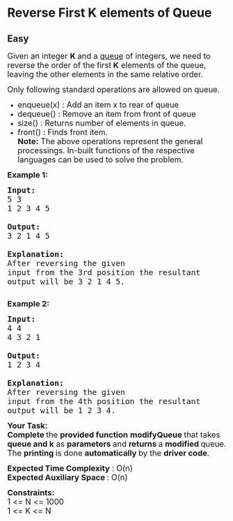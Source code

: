 # Reverse First K elements of Queue
## Easy 
<div class="problem-statement" style="user-select: auto;">
                <p style="user-select: auto;"></p><p style="user-select: auto;"><span style="font-size: 18px; user-select: auto;">Given an integer <strong style="user-select: auto;">K </strong>and a&nbsp;<a href="http://www.geeksforgeeks.org/queue-data-structure/" target="_blank" style="user-select: auto;">queue</a>&nbsp;of integers, we need to reverse the order of the first<strong style="user-select: auto;"> K</strong> elements of the queue, leaving the other elements in the same relative order.</span></p>

<p style="user-select: auto;"><span style="font-size: 18px; user-select: auto;">Only following standard operations are allowed on queue.</span></p>

<ul style="user-select: auto;">
	<li style="user-select: auto;"><span style="font-size: 18px; user-select: auto;">enqueue(x) : Add an item x to rear of queue</span></li>
	<li style="user-select: auto;"><span style="font-size: 18px; user-select: auto;">dequeue() : Remove an item from front of queue</span></li>
	<li style="user-select: auto;"><span style="font-size: 18px; user-select: auto;">size() : Returns number of elements in queue.</span></li>
	<li style="user-select: auto;"><span style="font-size: 18px; user-select: auto;">front() : Finds front item.<br style="user-select: auto;">
	<strong style="user-select: auto;">Note:</strong> The above operations represent the general processings. In-built functions of the respective languages&nbsp;can be used to solve the problem.</span></li>
</ul>

<p style="user-select: auto;"><strong style="user-select: auto;"><span style="font-size: 18px; user-select: auto;">Example 1:</span></strong></p>

<pre style="position: relative; user-select: auto;"><strong style="user-select: auto;"><span style="font-size: 18px; user-select: auto;">Input:
</span></strong><span style="font-size: 18px; user-select: auto;">5 3
1 2 3 4 5

<strong style="user-select: auto;">Output: 
</strong>3 2 1 4 5
<strong style="user-select: auto;">
Explanation: 
</strong>After reversing the given
input from the 3rd position the resultant
output will be 3 2 1 4 5.
</span>
<div class="open_grepper_editor" title="Edit &amp; Save To Grepper" style="user-select: auto;"></div></pre>

<p style="user-select: auto;"><strong style="user-select: auto;"><span style="font-size: 18px; user-select: auto;">Example 2:</span></strong></p>

<pre style="position: relative; user-select: auto;"><strong style="user-select: auto;"><span style="font-size: 18px; user-select: auto;">Input:
</span></strong><span style="font-size: 18px; user-select: auto;">4 4
4 3 2 1

<strong style="user-select: auto;">Output: 
</strong>1 2 3 4
<strong style="user-select: auto;">
Explanation: 
</strong>After reversing the given
input from the 4th position the resultant
output will be 1 2 3 4.</span><div class="open_grepper_editor" title="Edit &amp; Save To Grepper" style="user-select: auto;"></div></pre>

<p style="user-select: auto;"><strong style="user-select: auto;"><span style="font-size: 18px; user-select: auto;">Your Task:</span></strong><br style="user-select: auto;">
<span style="font-size: 18px; user-select: auto;"><strong style="user-select: auto;">Complete </strong>the <strong style="user-select: auto;">provided function</strong> <strong style="user-select: auto;">modifyQueue </strong>that takes <strong style="user-select: auto;">queue and k</strong> as <strong style="user-select: auto;">parameters </strong>and <strong style="user-select: auto;">returns </strong>a <strong style="user-select: auto;">modified </strong>queue. The <strong style="user-select: auto;">printing </strong>is done <strong style="user-select: auto;">automatically </strong>by the <strong style="user-select: auto;">driver code</strong>.</span></p>

<p style="user-select: auto;"><span style="font-size: 18px; user-select: auto;"><strong style="user-select: auto;">Expected Time Complexity</strong> : O(n)<br style="user-select: auto;">
<strong style="user-select: auto;">Expected Auxiliary Space </strong>: O(n)</span></p>

<p style="user-select: auto;"><span style="font-size: 18px; user-select: auto;"><strong style="user-select: auto;">Constraints:</strong><br style="user-select: auto;">
1 &lt;= N &lt;= 1000<br style="user-select: auto;">
1 &lt;= K &lt;= N</span></p>
 <p style="user-select: auto;"></p>
            </div>